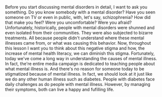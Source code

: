 Before you start discussing mental disorders in detail, I want to ask you
something. Do you know somebody with a mental disorder? Have you seen someone
on TV or even in public, with, let's say, schizophrenia? How did that make you
feel? Were you uncomfortable? Were you afraid? Unfortunately, historically,
people with mental disorders were shunned and even isolated from their
communities. They were also subjected to bizarre treatments. All because people
didn't understand where these mental illnesses came from, or what was causing
this behavior. Now, throughout this lesson I want you to think about this
negative stigma and how, the increase of mental health literacy, we can
diminish this stigma. Fortunately, today we've come a long way in understanding
the causes of mental illness. In fact, the're entire media campaign is
dedicated to teaching people about what mental illness is. And there's no
reason for someone today to be stigmatized because of mental illness. In fact,
we should look at it just like we do any other human illness such as diabetes.
People with diabetes face daily challenges as do people with mental illness.
However, by managing their symptoms, both can live a happy and fufilling life.
